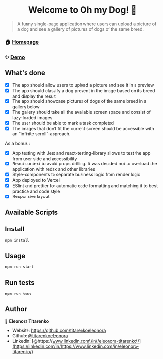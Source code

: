 <h1 align="center">Welcome to  Oh my Dog! 👋</h1>
<p>
</p>

> A funny single-page application where users can upload a picture of a dog and see a gallery of pictures of dogs of the same breed.

### 🏠 [Homepage](https://github.com/titarenkoeleonora/oh-my-dog)

### ✨ [Demo](https://oh-my-dog.vercel.app/)

## What's done

- [x] The app should allow users to upload a picture and see it in a preview
- [x] The app should classify a dog present in the image based on its breed and display the result
- [x] The app should showcase pictures of dogs of the same breed in a gallery below
- [x] The gallery should take all the available screen space and consist of lazy-loaded images
- [x] The user should be able to mark a task completed
- [x] The images that don’t fit the current screen should be accessible with an “infinite scroll”-approach.

As a bonus :

- [x] App testing with Jest and react-testing-library allows to test the app from user side and accessibility
- [x] React context to avoid props drilling. It was decided not to overload the application with redax and other libraries
- [x] Style-components to separate business logic from render logic
- [x] App deployed to Vercel
- [x] ESlint and prettier for automatic code formatting and matching it to best practice and code style
- [x] Responsive layout

## Available Scripts

## Install

```sh
npm install
```

## Usage

```sh
npm run start
```

## Run tests

```sh
npm run test
```

## Author

👤 **Eleonora Titarenko**

- Website: https://github.com/titarenkoeleonora
- Github: [@titarenkoeleonora](https://github.com/titarenkoeleonora)
- LinkedIn:
  [@https:\/\/www.linkedin.com\/in\/eleonora-titarenko\/](https://linkedin.com/in/https://www.linkedin.com/in/eleonora-titarenko/)
